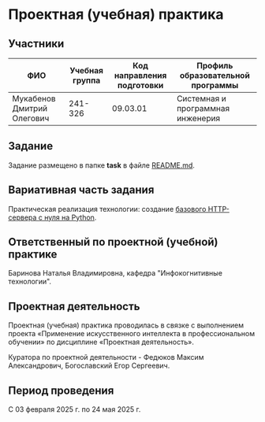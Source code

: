 # Проектная (учебная) практика

## Участники

| ФИО | Учебная группа | Код направления подготовки | Профиль образовательной программы |
|-|-|-|-|
| Мукабенов Дмитрий Олегович |241-326|09.03.01|Системная и программная инженерия|


## Задание

Задание размещено в папке **task** в файле [README.md](task/README.md).

## Вариативная часть задания

Практическая реализация технологии: создание [базового HTTP-сервера с нуля на Python](https://joaoventura.net/blog/2017/python-webserver/).

## Ответственный по проектной (учебной) практике

Баринова Наталья Владимировна, кафедра "Инфокогнитивные технологии".

## Проектная деятельность

Проектная (учебная) практика проводилась в связке с выполнением проекта «Применение искусственного интеллекта в профессиональном обучении» по дисциплине «Проектная деятельность».

Куратора по проектной деятельности - Федюков Максим Александрович, Богославский Егор Сергеевич.

## Период проведения

С 03 февраля 2025 г. по 24 мая 2025 г. 
